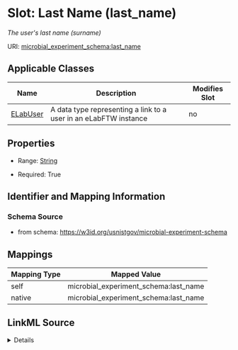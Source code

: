 

# Slot: Last Name (last_name)




_The user's last name (surname)_







URI: [microbial_experiment_schema:last_name](https://w3id.org/usnistgov/microbial-experiment-schema/last_name)



<!-- no inheritance hierarchy -->





## Applicable Classes

| Name | Description | Modifies Slot |
| --- | --- | --- |
| [ELabUser](ELabUser.md) | A data type representing a link to a user in an eLabFTW instance |  no  |







## Properties

* Range: [String](String.md)

* Required: True





## Identifier and Mapping Information







### Schema Source


* from schema: https://w3id.org/usnistgov/microbial-experiment-schema




## Mappings

| Mapping Type | Mapped Value |
| ---  | ---  |
| self | microbial_experiment_schema:last_name |
| native | microbial_experiment_schema:last_name |




## LinkML Source

<details>
```yaml
name: last_name
description: The user's last name (surname)
title: Last Name
from_schema: https://w3id.org/usnistgov/microbial-experiment-schema
rank: 1000
alias: last_name
owner: ELabUser
domain_of:
- ELabUser
range: string
required: true

```
</details>
